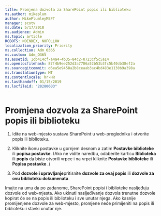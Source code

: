 ```yaml
---
title: Promjena dozvola za SharePoint popis ili biblioteku
ms.author: mikeplum
author: MikePlumleyMSFT
manager: scotv
ms.date: 5/17/2018
ms.audience: Admin
ms.topic: article
ROBOTS: NOINDEX, NOFOLLOW
localization_priority: Priority
ms.collection: Adm_O365
ms.custom: Adm_O365
ms.assetid: 1cb414cf-a4a4-4b35-84c2-0723cf5c5a14
ms.openlocfilehash: 87f4b9ee252d3a7786a52b53b3fc5b40db38ef2a
ms.sourcegitcommit: d6ea5e9458a2b8ceaab3ac4bd483e1130b9a398a
ms.translationtype: MT
ms.contentlocale: hr-HR
ms.lasthandoff: 01/15/2019
ms.locfileid: "28280603"
---
```

# <a name="change-permissions-for-a-sharepoint-list-or-library"></a>Promjena dozvola za SharePoint popis ili biblioteku

1. Idite na web-mjesto sustava SharePoint u web-pregledniku i otvorite popis ili biblioteku.
    
2. Kliknite ikonu postavke u gornjem desnom a zatim **Postavke biblioteke** ili **popisa postavke**. (Ako ne vidite naredbu, odaberite karticu **Biblioteka** ili **popis** da biste otvorili vrpce i na vrpci kliknite **Postavke biblioteke** ili **Popisa postavke** .) 
    
3. Pod **dozvole i upravljanje**pritisnite **dozvole za ovaj popis** ili **dozvole za ovu biblioteku dokumenata**.
    
Imajte na umu da po zadanome, SharePoint popisi i biblioteke nasljeđuju dozvole od web-mjesta. Ako ukinuti nasljeđivanje dozvola trenutne dozvole kopirat će se na popis ili biblioteku i sve unutar njega. Ako kasnije promijenjene dozvole za web-mjesto, promjene neće primijeniti na popis ili biblioteku i stavki unutar nje.
  

